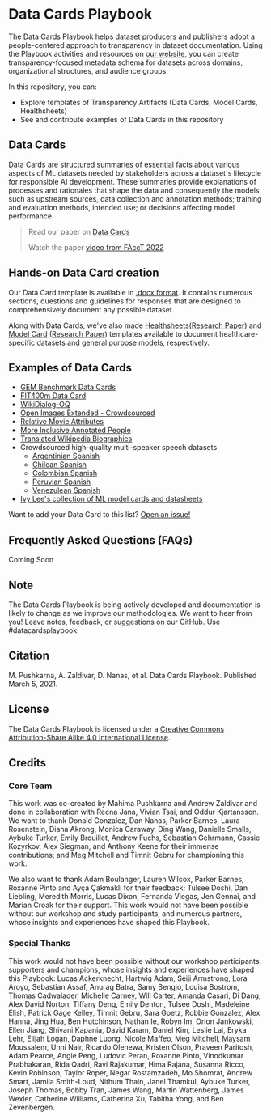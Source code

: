 # Data Cards Playbook

The Data Cards Playbook helps dataset producers and publishers adopt a
people-centered approach to transparency in dataset documentation.
Using the Playbook activities and resources on [our website](https://sites.research.google/datacardsplaybook), 
you can create transparency-focused metadata schema for datasets 
across domains, organizational structures, and audience groups


In this repository, you can:
- Explore templates of Transparency Artifacts (Data Cards, Model Cards, Healthsheets)
- See and contribute examples of Data Cards in this repository


## Data Cards
Data Cards are structured summaries of essential facts about various aspects of 
ML datasets needed by stakeholders across a dataset's lifecycle for responsible 
AI development. These summaries provide explanations of processes and rationales 
that shape the data and consequently the models, such as upstream sources, 
data collection and annotation methods; training and evaluation methods, intended use; 
or decisions affecting model performance.

> Read our paper on [Data Cards](https://arxiv.org/abs/2204.01075)
> 
> Watch the paper [video from FAccT 2022](https://www.youtube.com/watch?v=jcQ4A2EbFW8)

## Hands-on Data Card creation
Our Data Card template is available in [.docx format](https://github.com/PAIR-code/datacardsplaybook/blob/main/templates/DataCardsExtendedTemplate.docx). It contains numerous sections, questions and guidelines for responses that are designed to comprehensively document any possible dataset. 

Along with Data Cards, we've also made [Healthsheets](https://github.com/PAIR-code/datacardsplaybook/blob/main/templates/Healthsheet%20Template.docx)([Research Paper](https://arxiv.org/abs/2202.13028)) and [Model Card](https://github.com/PAIR-code/datacardsplaybook/blob/main/templates/Model%20Card%20%E2%80%93%20Template.docx) ([Research Paper](https://arxiv.org/abs/1810.03993)) templates available to document healthcare-specific datasets and general purpose models, respectively. 


## Examples of Data Cards

- [GEM Benchmark Data Cards](https://gem-benchmark.com/data_cards)
- [FIT400m Data Card](https://github.com/google-research/parti/blob/main/data_cards/fit400m_data_card.pdf)
- [WikiDialog-OQ](https://github.com/google-research/dialog-inpainting/blob/main/WikiDialog-OQ_Data_Card.pdf)
- [Open Images Extended - Crowdsourced](https://research.google/tools/datasets/open-images-extended-crowdsourced/)
- [Relative Movie Attributes](https://github.com/google-research-datasets/soft-attributes/blob/main/Data-Description.pdf)
- [More Inclusive Annotated People](https://storage.googleapis.com/openimages/open_images_extended_miap/Open%20Images%20Extended%20-%20MIAP%20-%20Data%20Card.pdf)
- [Translated Wikipedia Biographies](https://research.google/tools/datasets/translated-wikipedia-biographies/#:~:text=The%20Translated%20Wikipedia%20Biographies%20dataset,drop%2C%20possessives%20and%20gender%20agreement.)
- Crowdsourced high-quality multi-speaker speech datasets
    - [Argentinian Spanish](https://research.google/tools/datasets/argentinian-spanish-tts/)
    - [Chilean Spanish](https://research.google/tools/datasets/chilean-spanish-tts/)
    - [Colombian Spanish](https://research.google/tools/datasets/colombian-spanish-tts/)
    - [Peruvian Spanish](https://research.google/tools/datasets/peruvian-spanish-tts/)
    - [Venezulean Spanish](https://research.google/tools/datasets/venezuelan-spanish-tts/)
- [Ivy Lee's collection of ML model cards and datasheets](https://github.com/ivylee/model-cards-and-datasheets)

Want to add your Data Card to this list? [Open an issue!](https://github.com/PAIR-code/datacardsplaybook/issues/new)

## Frequently Asked Questions (FAQs)
Coming Soon

## Note
The Data Cards Playbook is being actively developed and documentation is likely
to change as we improve our methodologies. We want to hear from you!
Leave notes, feedback, or suggestions on our GitHub. Use #datacardsplaybook.

## Citation
M. Pushkarna, A. Zaldivar, D. Nanas, et al. Data Cards Playbook.
Published March 5, 2021.

## License
The Data Cards Playbook is licensed under a [Creative Commons Attribution-Share
Alike 4.0 International License](https://creativecommons.org/licenses/by-sa/4.0/).

## Credits
### Core Team
This work was co-created by Mahima Pushkarna and Andrew Zaldivar and done in collaboration with Reena Jana, Vivian Tsai, and Oddur Kjartansson. We want to thank Donald Gonzalez, Dan Nanas, Parker Barnes, Laura Rosenstein, Diana Akrong, Monica Caraway, Ding Wang, Danielle Smalls, Aybuke Turker, Emily Brouillet, Andrew Fuchs, Sebastian Gehrmann, Cassie Kozyrkov, Alex Siegman, and Anthony Keene for their immense contributions; and Meg Mitchell and Timnit Gebru for championing this work. 

We also want to thank Adam Boulanger, Lauren Wilcox, Parker Barnes, Roxanne Pinto and Ayça Çakmakli for their feedback; Tulsee Doshi, Dan Liebling, Meredith Morris, Lucas Dixon, Fernanda Viegas, Jen Gennai, and Marian Croak for their support. This work would not have been possible without our workshop and study participants, and numerous partners, whose insights and experiences have shaped this Playbook.

### Special Thanks
This work would not have been possible without our workshop participants, supporters and champions, whose insights and experiences have shaped this Playbook: Lucas Ackerknecht, Hartwig Adam, Seiji Armstrong, Lora Aroyo, Sebastian Assaf,  Anurag Batra, Samy Bengio, Louisa Bostrom, Thomas Cadwalader,  Michelle Carney, Will Carter, Amanda Casari, Di Dang, Alex David Norton, Tiffany Deng, Emily Denton, Tulsee Doshi, Madeleine Elish, Patrick Gage Kelley, Timnit Gebru, Sara Goetz, Robbie Gonzalez, Alex Hanna, Jing Hua, Ben Hutchinson, Nathan Ie, Robyn Im, Orion Jankowski, Ellen Jiang, Shivani Kapania, David Karam, Daniel Kim, Leslie Lai, Eryka Lehr, Elijah Logan, Daphne Luong, Nicole Maffeo, Meg Mitchell, Maysam Moussalem, Unni Nair, Ricardo Olenewa, Kristen Olson, Praveen Paritosh, Adam Pearce, Angie Peng, Ludovic Peran, Roxanne Pinto, Vinodkumar Prabhakaran, Rida Qadri, Ravi Rajakumar, Hima Rajana, Susanna Ricco, Kevin Robinson, Taylor Roper, Negar Rostamzadeh, Mo Shomrat, Andrew Smart, Jamila Smith-Loud, Nithum Thain, Janel Thamkul, Aybuke Turker, Joseph Thomas, Bobby Tran, James Wang, Martin Wattenberg, James Wexler, Catherine Williams, Catherina Xu, Tabitha Yong, and Ben Zevenbergen.

